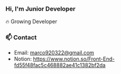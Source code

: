 ### Hi, I'm Junior Developer
🔥 Growing Developer


### 📫 Contact

- Email: marco920322@gmail.com
- Notion: https://www.notion.so/Front-End-fd55f48fac5c468882ae41c1382bf2da
